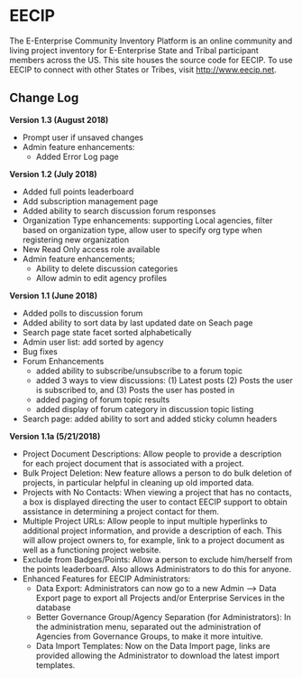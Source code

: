 # EECIP
The E-Enterprise Community Inventory Platform is an online community and living project inventory for E-Enterprise State and Tribal participant members across the US. This site houses the source code for EECIP. To use EECIP to connect with other States or Tribes, visit http://www.eecip.net.


## Change Log
**Version 1.3 (August 2018)**
- Prompt user if unsaved changes
- Admin feature enhancements: 
    - Added Error Log page

**Version 1.2 (July 2018)**
- Added full points leaderboard
- Add subscription management page
- Added ability to search discussion forum responses
- Organization Type enhancements: supporting Local agencies, filter based on organization type, allow user to specify org type when registering new organization
- New Read Only access role available
- Admin feature enhancements; 
   - Ability to delete discussion categories
   - Allow admin to edit agency profiles
 

**Version 1.1 (June 2018)**
- Added polls to discussion forum
- Added ability to sort data by last updated date on Seach page
- Search page state facet sorted alphabetically 
- Admin user list: add sorted by agency
- Bug fixes
- Forum Enhancements
   - added ability to subscribe/unsubscribe to a forum topic
   - added 3 ways to view discussions:  (1) Latest posts (2) Posts the user is subscribed to, and (3) Posts the user has posted in
   - added paging of forum topic results
   - added display of forum category in discussion topic listing
- Search page: added ability to sort and added sticky column headers


**Version 1.1a (5/21/2018)**
- Project Document Descriptions: Allow people to provide a description for each project document that is associated with a project.
- Bulk Project Deletion: New feature allows a person to do bulk deletion of projects, in particular helpful in cleaning up old imported data.
- Projects with No Contacts: When viewing a project that has no contacts, a box is displayed directing the user to contact EECIP support to obtain assistance in determining a project contact for them.
- Multiple Project URLs: Allow people to input multiple hyperlinks to additional project information, and provide a description of each. This will allow project owners to, for example, link to a project document as well as a functioning project website.
- Exclude from Badges/Points: Allow a person to exclude him/herself from the points leaderboard. Also allows Administrators to do this for anyone. 
- Enhanced Features for EECIP Administrators:
   - Data Export: Administrators can now go to a new Admin --> Data Export page to export all Projects and/or Enterprise Services in the database 
   - Better Governance Group/Agency Separation (for Administrators): In the administration menu, separated out the administration of Agencies from Governance Groups, to make it more intuitive.
   - Data Import Templates: Now on the Data Import page, links are provided allowing the Administrator to download the latest import templates.
